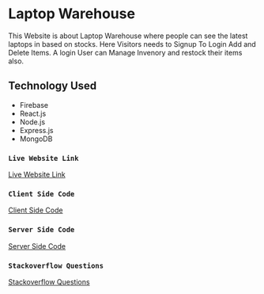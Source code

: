 # Laptop Warehouse

This Website is about Laptop Warehouse where people can see the latest laptops in based on stocks. Here Visitors needs to Signup To Login Add and Delete Items. A login User can Manage Invenory and restock their items also. 


## Technology Used

* Firebase
* React.js
* Node.js
* Express.js
* MongoDB


### `Live Website Link`

 [Live Website Link](https://facebook.github.io/create-react-app/docs/running-tests) 


### `Client Side Code`

 [Client Side Code](https://github.com/ProgrammingHeroWC4/warehouse-management-client-side-mdrifatmahmudrakib)


### `Server Side Code`

 [Server Side Code](https://github.com/ProgrammingHeroWC4/warehouse-management-server-side-mdrifatmahmudrakib)


### `Stackoverflow Questions`

 [Stackoverflow Questions](https://stackoverflow.com/questions/72306118/mongoservererror-bad-auth-authentication-failed)

